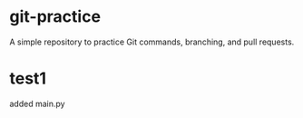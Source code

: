 # git-practice
A simple repository to practice Git commands, branching, and pull requests.

# test1
added main.py